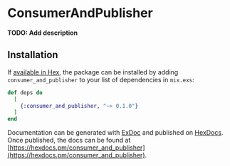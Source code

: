 # ConsumerAndPublisher

**TODO: Add description**

## Installation

If [available in Hex](https://hex.pm/docs/publish), the package can be installed
by adding `consumer_and_publisher` to your list of dependencies in `mix.exs`:

```elixir
def deps do
  [
    {:consumer_and_publisher, "~> 0.1.0"}
  ]
end
```

Documentation can be generated with [ExDoc](https://github.com/elixir-lang/ex_doc)
and published on [HexDocs](https://hexdocs.pm). Once published, the docs can
be found at [https://hexdocs.pm/consumer_and_publisher](https://hexdocs.pm/consumer_and_publisher).

